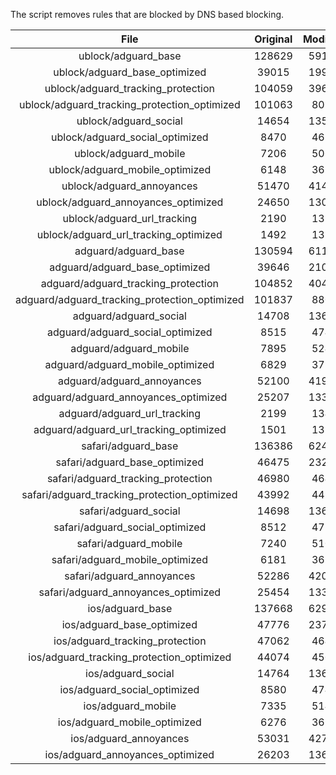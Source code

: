 The script removes rules that are blocked by DNS based blocking.


| File | Original | Modified |
|:----:|:-----:|:-----:|
| ublock/adguard_base | 128629 | 59135 |
| ublock/adguard_base_optimized | 39015 | 19972 |
| ublock/adguard_tracking_protection | 104059 | 39675 |
| ublock/adguard_tracking_protection_optimized | 101063 | 8092 |
| ublock/adguard_social | 14654 | 13592 |
| ublock/adguard_social_optimized | 8470 | 4694 |
| ublock/adguard_mobile | 7206 | 5065 |
| ublock/adguard_mobile_optimized | 6148 | 3619 |
| ublock/adguard_annoyances | 51470 | 41416 |
| ublock/adguard_annoyances_optimized | 24650 | 13004 |
| ublock/adguard_url_tracking | 2190 | 1334 |
| ublock/adguard_url_tracking_optimized | 1492 | 1331 |
| adguard/adguard_base | 130594 | 61171 |
| adguard/adguard_base_optimized | 39646 | 21035 |
| adguard/adguard_tracking_protection | 104852 | 40406 |
| adguard/adguard_tracking_protection_optimized | 101837 | 8807 |
| adguard/adguard_social | 14708 | 13651 |
| adguard/adguard_social_optimized | 8515 | 4740 |
| adguard/adguard_mobile | 7895 | 5246 |
| adguard/adguard_mobile_optimized | 6829 | 3793 |
| adguard/adguard_annoyances | 52100 | 41973 |
| adguard/adguard_annoyances_optimized | 25207 | 13305 |
| adguard/adguard_url_tracking | 2199 | 1342 |
| adguard/adguard_url_tracking_optimized | 1501 | 1339 |
| safari/adguard_base | 136386 | 62417 |
| safari/adguard_base_optimized | 46475 | 23273 |
| safari/adguard_tracking_protection | 46980 | 4640 |
| safari/adguard_tracking_protection_optimized | 43992 | 4493 |
| safari/adguard_social | 14698 | 13635 |
| safari/adguard_social_optimized | 8512 | 4727 |
| safari/adguard_mobile | 7240 | 5102 |
| safari/adguard_mobile_optimized | 6181 | 3650 |
| safari/adguard_annoyances | 52286 | 42082 |
| safari/adguard_annoyances_optimized | 25454 | 13386 |
| ios/adguard_base | 137668 | 62922 |
| ios/adguard_base_optimized | 47776 | 23777 |
| ios/adguard_tracking_protection | 47062 | 4648 |
| ios/adguard_tracking_protection_optimized | 44074 | 4501 |
| ios/adguard_social | 14764 | 13674 |
| ios/adguard_social_optimized | 8580 | 4748 |
| ios/adguard_mobile | 7335 | 5146 |
| ios/adguard_mobile_optimized | 6276 | 3691 |
| ios/adguard_annoyances | 53031 | 42716 |
| ios/adguard_annoyances_optimized | 26203 | 13699 |